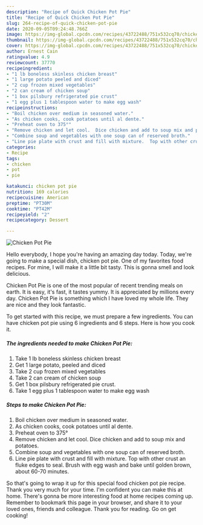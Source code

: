 ```yaml
---
description: "Recipe of Quick Chicken Pot Pie"
title: "Recipe of Quick Chicken Pot Pie"
slug: 264-recipe-of-quick-chicken-pot-pie
date: 2020-09-05T09:24:48.766Z
image: https://img-global.cpcdn.com/recipes/43722488/751x532cq70/chicken-pot-pie-recipe-main-photo.jpg
thumbnail: https://img-global.cpcdn.com/recipes/43722488/751x532cq70/chicken-pot-pie-recipe-main-photo.jpg
cover: https://img-global.cpcdn.com/recipes/43722488/751x532cq70/chicken-pot-pie-recipe-main-photo.jpg
author: Ernest Cain
ratingvalue: 4.9
reviewcount: 37770
recipeingredient:
- "1 lb boneless skinless chicken breast"
- "1 large potato peeled and diced"
- "2 cup frozen mixed vegetables"
- "2 can cream of chicken soup"
- "1 box pilsbury refrigerated pie crust"
- "1 egg plus 1 tablespoon water to make egg wash"
recipeinstructions:
- "Boil chicken over medium in seasoned water."
- "As chicken cooks, cook potatoes until al dente."
- "Preheat oven to 375°"
- "Remove chicken and let cool.  Dice chicken and add to soup mix and potatoes."
- "Combine soup and vegetables with one soup can of reserved broth."
- "Line pie plate with crust and fill with mixture.  Top with other crust an fluke edges to seal.  Brush with egg wash and bake until golden brown, about 60-70 minutes."
categories:
- Recipe
tags:
- chicken
- pot
- pie

katakunci: chicken pot pie 
nutrition: 169 calories
recipecuisine: American
preptime: "PT30M"
cooktime: "PT42M"
recipeyield: "2"
recipecategory: Dessert

---
```



![Chicken Pot Pie](https://img-global.cpcdn.com/recipes/43722488/751x532cq70/chicken-pot-pie-recipe-main-photo.jpg)

Hello everybody, I hope you're having an amazing day today. Today, we're going to make a special dish, chicken pot pie. One of my favorites food recipes. For mine, I will make it a little bit tasty. This is gonna smell and look delicious.



Chicken Pot Pie is one of the most popular of recent trending meals on earth. It is easy, it's fast, it tastes yummy. It is appreciated by millions every day. Chicken Pot Pie is something which I have loved my whole life. They are nice and they look fantastic.


To get started with this recipe, we must prepare a few ingredients. You can have chicken pot pie using 6 ingredients and 6 steps. Here is how you cook it.

<!--inarticleads1-->

##### The ingredients needed to make Chicken Pot Pie:

1. Take 1 lb boneless skinless chicken breast
1. Get 1 large potato, peeled and diced
1. Take 2 cup frozen mixed vegetables
1. Take 2 can cream of chicken soup
1. Get 1 box pilsbury refrigerated pie crust.
1. Take 1 egg plus 1 tablespoon water to make egg wash




<!--inarticleads2-->

##### Steps to make Chicken Pot Pie:

1. Boil chicken over medium in seasoned water.
1. As chicken cooks, cook potatoes until al dente.
1. Preheat oven to 375°
1. Remove chicken and let cool.  Dice chicken and add to soup mix and potatoes.
1. Combine soup and vegetables with one soup can of reserved broth.
1. Line pie plate with crust and fill with mixture.  Top with other crust an fluke edges to seal.  Brush with egg wash and bake until golden brown, about 60-70 minutes.




So that's going to wrap it up for this special food chicken pot pie recipe. Thank you very much for your time. I'm confident you can make this at home. There's gonna be more interesting food at home recipes coming up. Remember to bookmark this page in your browser, and share it to your loved ones, friends and colleague. Thank you for reading. Go on get cooking!
